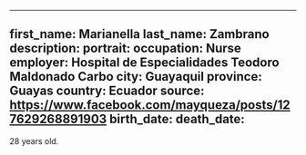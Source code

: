 ---
first_name: Marianella
last_name: Zambrano
description: 
portrait: 
occupation: Nurse
employer: Hospital de Especialidades Teodoro Maldonado Carbo
city: Guayaquil
province: Guayas
country: Ecuador
source: https://www.facebook.com/mayqueza/posts/127629268891903
birth_date: 
death_date: 
--

28 years old.